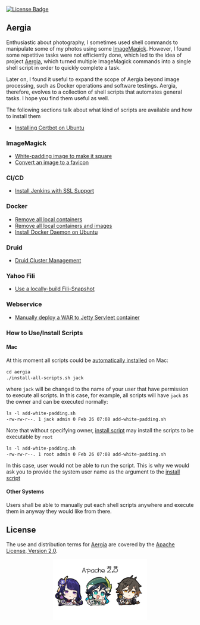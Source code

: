 [![License Badge](https://img.shields.io/badge/License-Apache%202.0-orange.svg?style=for-the-badge) ](https://www.apache.org/licenses/LICENSE-2.0)

Aergia
------

Enthusiastic about photography, I sometimes used shell commands to manipulate some of my photos using some
[ImageMagick](https://imagemagick.org/script/index.php). However, I found some repetitive tasks were not efficiently
done, which led to the idea of project [Aergia](https://en.wikipedia.org/wiki/Aergia), which turned multiple ImageMagick
commands into a single shell script in order to quickly complete a task.

Later on, I found it useful to expand the scope of Aergia beyond image processing, such as Docker operations and
software testings. Aergia, therefore, evolves to a collection of shell scripts that automates general tasks. I hope you
find them useful as well.

The following sections talk about what kind of scripts are available and how to install them

- [Installing Certbot on Ubuntu](./install-certbot.sh)

### ImageMagick

- [White-padding image to make it square](./imagemagick/add-white-padding.sh)
- [Convert an image to a favicon](./imagemagick/convert-to-favicon.sh)

### CI/CD

- [Install Jenkins with SSL Support](./cicd/install-jenkins.sh)

### Docker

- [Remove all local containers](./docker/docker-clean-containers.sh)
- [Remove all local containers and images](./docker/docker-clean.sh)
- [Install Docker Daemon on Ubuntu](./docker/install-on-ubuntu.sh)

### Druid

- [Druid Cluster Management](./druid)

### Yahoo Fili

- [Use a locally-build Fili-Snapshot](./fili/use-local-fili.sh)

### Webservice

- [Manually deploy a WAR to Jetty Servleet container](./webservice/manually-deploy-webservice.sh)

### How to Use/Install Scripts

#### Mac

At this moment all scripts could be [automatically installed](./install-all-scripts.sh) on Mac:

    cd aergia
    ./install-all-scripts.sh jack
    
where `jack` will be changed to the name of your user that have permission to execute all scripts. In this case, for
example, all scripts will have `jack` as the owner and can be executed normally:

    ls -l add-white-padding.sh 
    -rw-rw-r--. 1 jack admin 0 Feb 26 07:08 add-white-padding.sh 
    
Note that without specifying owner, [install script](./install-all-scripts.sh) may install the scripts to be executable
by `root`

    ls -l add-white-padding.sh 
    -rw-rw-r--. 1 root admin 0 Feb 26 07:08 add-white-padding.sh
    
In this case, user would not be able to run the script. This is why we would ask you to provide the system user name
as the argument to the [install script](./install-all-scripts.sh)

#### Other Systems

Users shall be able to manually put each shell scripts anywhere and execute them in anyway they would like from there.


License
-------

The use and distribution terms for [Aergia](https://github.com/QubitPi/aergia) are covered by the
[Apache License, Version 2.0](http://www.apache.org/licenses/LICENSE-2.0.html).

<div align="center">
    <a href="https://opensource.org/licenses">
        <img align="center" width="50%" alt="License Illustration" src="https://github.com/QubitPi/QubitPi/blob/master/img/apache-2.png?raw=true">
    </a>
</div>
